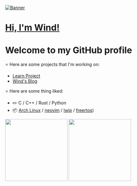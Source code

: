 
<a href="https://www.github.com/injuries"><img src="https://s2.loli.net/2023/10/22/4QtPSjIVuTfhXea.jpg" alt="Banner"></a>

<h1><a href="https://www.github.com/windinjuries">Hi, I'm Wind!</a></h1>
<h1>Welcome to my GitHub profile</h1>



:star: Here are some projects that I'm working on:
- [Learn Project](https://github.com/windinjuries/LearnProject)
- [Wind's Blog](https://github.com/windinjuries/LearnProject)
  
:star: Here are some thing liked:
-   :pencil2: C / C++ / Rust / Python 
-   :package: [Arch Linux](https://wiki.archlinux.org/title/Arch_Linux) / [neovim](https://neovim.io/) / [lwip](https://savannah.nongnu.org/projects/lwip/) / [freertos](https://www.freertos.org/))
  
<img height="200px" src="https://github-readme-stats.vercel.app/api?username=windinjuries" /><span>  </span><img height="200px" src="https://github-readme-stats.vercel.app/api/top-langs/?username=windinjuries&layout=compact&langs_count=8" />

